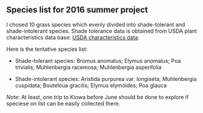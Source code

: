 ## Species list for 2016 summer project
  I chosed 10 grass species which evenly divided into shade-tolerant and shade-intolerant species. Shade tolerance data is obtained from USDA plant characteristics data base:
  [USDA characteristics data](http://plants.usda.gov/characteristics.html).  
  
  Here is the tentative species list:  
  
  * Shade-tolerant species:  Bromus anomalus; Elymus anomalus; Poa trivialis; Muhlenbergia racemosa; 
Muhlenbergia asperifolia  

  * Shade-intolerant species: Aristida purpurea var. longiseta; Muhlenbergia cuspidata; Bouteloua gracilis; Elymus elymoides; Poa glauca  

  *Note*: At least, one trip to Kiowa before June should be done to explore if speciese on list can be easily collected there.  
  
